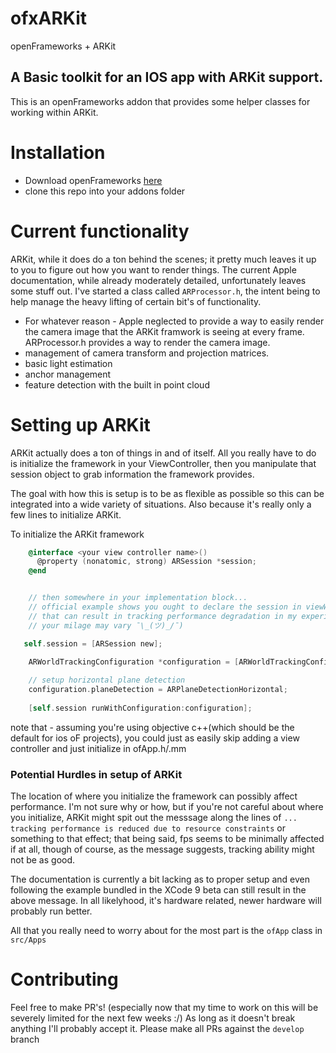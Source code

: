 # ofxARKit
openFrameworks + ARKit


## A Basic toolkit for an IOS app with ARKit support.
This is an openFrameworks addon that provides some helper classes for working within ARKit.

# Installation
* Download openFrameworks [here](http://openframeworks.cc/versions/v0.9.8/of_v0.9.8_ios_release.zip)
* clone this repo into your addons folder 

# Current functionality 
ARKit, while it does do a ton behind the scenes; it pretty much leaves it up to you to figure out how you want to render things. The current Apple documentation, while already moderately detailed, unfortunately leaves some stuff out. I've started a class called `ARProcessor.h`, the intent being to help manage the heavy lifting of certain bit's of functionality.
* For whatever reason - Apple neglected to provide a way to easily render the camera image that the ARKit framwork is seeing at every frame. ARProcessor.h provides a way to render the camera image. 
* management of camera transform and projection matrices.
* basic light estimation
* anchor management
* feature detection with the built in point cloud


# Setting up ARKit
ARKit actually does a ton of things in and of itself. All you really have to do is initialize the framework in your ViewController, then you manipulate that session object to grab information the framework provides. 

The goal with how this is setup is to be as flexible as possible so this can be integrated into a wide variety of situations. 
Also because it's really only a few lines to initialize ARKit. 


To initialize the ARKit framework
```objective-c
    @interface <your view controller name>()
      @property (nonatomic, strong) ARSession *session;
    @end


    // then somewhere in your implementation block...
    // official example shows you ought to declare the session in viewWillLoad and initialize in viewWillAppear, but 
    // that can result in tracking performance degradation in my experience (again, could just be the phone I'm borrowing, 
    // your milage may vary ¯\_(ツ)_/¯)

   self.session = [ARSession new];
    
    ARWorldTrackingConfiguration *configuration = [ARWorldTrackingConfiguration new];

    // setup horizontal plane detection
    configuration.planeDetection = ARPlaneDetectionHorizontal;
    
    [self.session runWithConfiguration:configuration];
```
note that - assuming you're using objective c++(which should be the default for ios oF projects), you could just as easily skip adding a 
view controller and just initialize in ofApp.h/.mm

### Potential Hurdles in setup of ARKit
The location of where you initialize the framework can possibly affect performance. I'm not sure why or how, but if you're not careful about where you initialize, ARKit might spit out the messsage along the lines of `... tracking performance is reduced due to resource constraints` or something to that effect; that being said, fps seems to be minimally affected if at all, though of course, as the message suggests, tracking ability might not be as good.

The documentation is currently a bit lacking as to proper setup and even following the example bundled in the XCode 9 beta can still result in the above message. In all likelyhood, it's hardware related, newer hardware will probably run better.

All that you really need to worry about for the most part is the `ofApp` class in `src/Apps`

# Contributing
Feel free to make PR's! (especially now that my time to work on this will be severely limited for the next few weeks :/)
As long as it doesn't break anything I'll probably accept it. Please make all PRs against the `develop` branch
